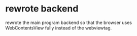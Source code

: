 # rewrote backend

rewrote the main program backend so that the browser uses WebContentsView fully instead of the webviewtag.